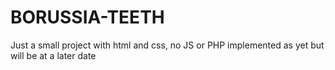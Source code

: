 # BORUSSIA-TEETH
Just a small project with html and css, no JS or PHP implemented as yet but will be at a later date
